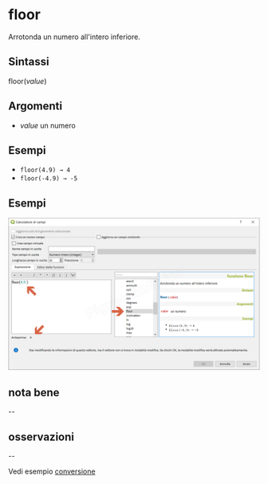 # floor

Arrotonda un numero all'intero inferiore.

## Sintassi

floor(_value_)

## Argomenti

* _value_ un numero

## Esempi

* `floor(4.9) → 4`
* `floor(-4.9) → -5`

## Esempi

![](/img/matematica/floor/floor1.png)

## nota bene

--

## osservazioni

--

Vedi esempio [conversione](/esempi/conversione.md)
